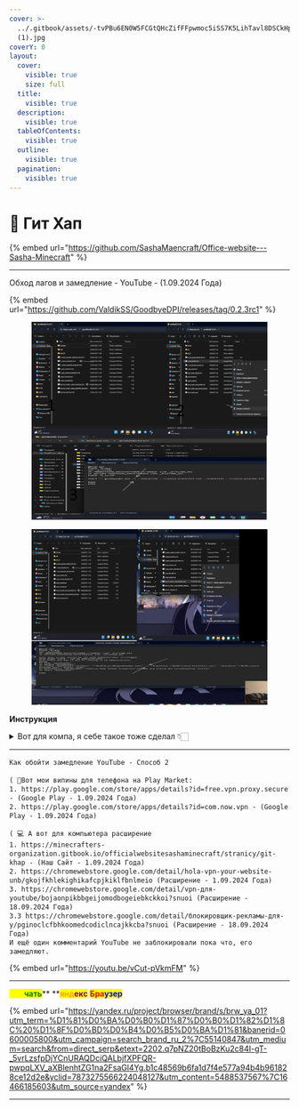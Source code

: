 ```yaml
---
cover: >-
  ../.gitbook/assets/-tvPBu6EN0W5FCGtQHcZifFFpwmoc5iSS7K5LihTavl8DSCkHpZhvfl2LvJHqd08ongjgjAN
  (1).jpg
coverY: 0
layout:
  cover:
    visible: true
    size: full
  title:
    visible: true
  description:
    visible: true
  tableOfContents:
    visible: true
  outline:
    visible: true
  pagination:
    visible: true
---
```


# 📌 Гит Хап

{% embed url="https://github.com/SashaMaencraft/Office-website---Sasha-Minecraft" %}



***

&#x20;                                                       Обход лагов и замедление - YouTube -  (1.09.2024 Года)

{% embed url="https://github.com/ValdikSS/GoodbyeDPI/releases/tag/0.2.3rc1" %}

<figure><img src="../.gitbook/assets/Безымянный.png" alt=""><figcaption></figcaption></figure>



<figure><img src="../.gitbook/assets/Безымянный2.png" alt=""><figcaption></figcaption></figure>

&#x20;                                                                                **Инструкция**&#x20;

<details>

<summary>Вот для компа, я себе такое тоже сделал 👇🏻</summary>

Оживляем YouTube — добрые люди уже выложили&#x20;

(https://github.com/ValdikSS/GoodbyeDPI/issues/378) гайд.

• Скачиваем GoodbyeDPI (https://github.com/ValdikSS/GoodbyeDPI/releases/tag/0.2.3rc1) с GitHub;&#x20;

• Запускаем файл 1\_russia\_blacklist.cmd. Если выбивает ошибку, запускаем от имени администратора (для этого надо правой кнопкой мыши нажать на файл,там будет плашка), либо жмём «Подробнее» — «Выполнить»;&#x20;

• Теперь в браузере нужно вырубить Kyber – пишем в адресной строке chrome://flags, находим и вырубаем. • Наслаждаемся победой.

</details>

***

```
Как обойти замедление YouTube - Способ 2

( 📱Вот мои випины для телефона на Play Market:
1. https://play.google.com/store/apps/details?id=free.vpn.proxy.secure - (Google Play - 1.09.2024 Года)
2. https://play.google.com/store/apps/details?id=com.now.vpn - (Google Play - 1.09.2024 Года)

( 💻 А вот для компьютера расширение
1. https://minecrafters-organization.gitbook.io/officialwebsitesashaminecraft/stranicy/git-khap - (Наш Сайт - 1.09.2024 Года)
2. https://chromewebstore.google.com/detail/hola-vpn-your-website-unb/gkojfkhlekighikafcpjkiklfbnlmeio (Расширение - 1.09.2024 Года)
3. https://chromewebstore.google.com/detail/vpn-для-youtube/bojaonpikbbgeijomodbogeiebkckkoi?snuoi (Расширение - 18.09.2024 Года)
3.3 https://chromewebstore.google.com/detail/блокировщик-рекламы-для-y/pginoclcfbhkoomedcodiclncajkkcba?snuoi (Расширение - 18.09.2024 Года)
И ещё один комментарий YouTube не заблокировали пока что, его замедляют.
```

{% embed url="https://youtu.be/vCut-pVkmFM" %}

***

&#x20;                                                                <mark style="color:yellow;">**Ска**</mark><mark style="color:green;">**чать**</mark>** **<mark style="color:orange;">**янд**</mark><mark style="color:purple;">**екс**</mark> <mark style="color:red;">**Бра**</mark><mark style="color:blue;">**узер**</mark>

{% embed url="https://yandex.ru/project/browser/brand/s/brw_ya_01?utm_term=%D1%81%D0%BA%D0%B0%D1%87%D0%B0%D1%82%D1%8C%20%D1%8F%D0%BD%D0%B4%D0%B5%D0%BA%D1%81&banerid=0600005800&utm_campaign=search_brand_ru_2%7C55140847&utm_medium=search&from=direct_serp&etext=2202.q7pNZ20tBoBzKu2c84I-gT-_5vrLzsfpDjYCnURAQDciQALbjfXPFQR-pwpqLXV_aXBlenhtZG1na2FsaGl4Yg.b1c48569b6fa1d7f4e577a94b4b961828ce12d2e&yclid=7873275566224048127&utm_content=5488537567%7C16466185603&utm_source=yandex" %}

***

